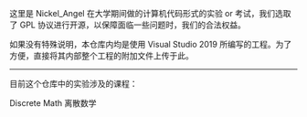 这里是 Nickel_Angel 在大学期间做的计算机代码形式的实验 or 考试，我们选取了 GPL 协议进行开源，以保障面临一些问题时，我们的合法权益。

如果没有特殊说明，本仓库内均是使用 Visual Studio 2019 所编写的工程。为了方便，直接将其内部整个工程的附加文件上传于此。

---

目前这个仓库中的实验涉及的课程：

Discrete Math 离散数学